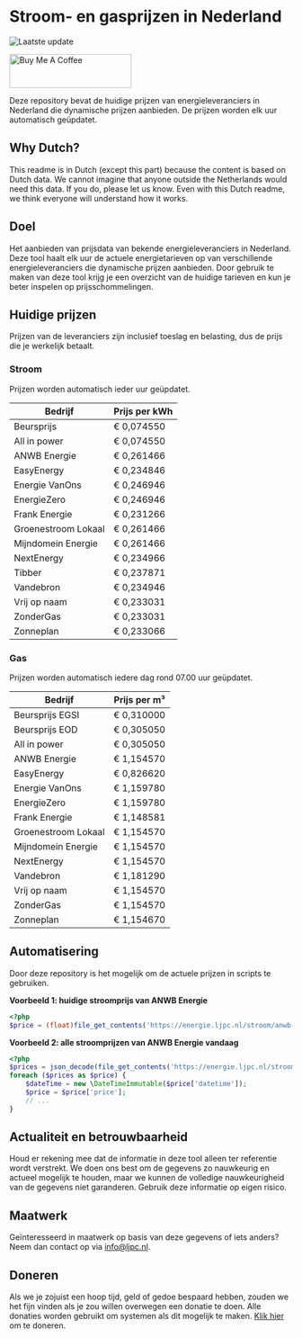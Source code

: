 # Stroom- en gasprijzen in Nederland

![Laatste update](https://img.shields.io/badge/laatste%20update-2025--09--07%2004%3A00%20CET-brightgreen)

<a href="https://www.buymeacoffee.com/Lars-" target="_blank"><img src="https://cdn.buymeacoffee.com/buttons/v2/default-orange.png" alt="Buy Me A Coffee" height="60" style="height: 60px !important;width: 217px !important;" ></a>

Deze repository bevat de huidige prijzen van energieleveranciers in Nederland die dynamische prijzen aanbieden. De prijzen worden elk uur automatisch geüpdatet.

## Why Dutch?

This readme is in Dutch (except this part) because the content is based on Dutch data. We cannot imagine that anyone outside the Netherlands would need this data. If you do, please let us know. Even with this Dutch readme, we think
everyone will understand how it works.

## Doel

Het aanbieden van prijsdata van bekende energieleveranciers in Nederland. Deze tool haalt elk uur de actuele energietarieven op van verschillende energieleveranciers die dynamische prijzen aanbieden. Door gebruik te maken van deze tool
krijg je een overzicht van de huidige tarieven en kun je beter inspelen op prijsschommelingen.

## Huidige prijzen

Prijzen van de leveranciers zijn inclusief toeslag en belasting, dus de prijs die je werkelijk betaalt.

### Stroom

Prijzen worden automatisch ieder uur geüpdatet.

 Bedrijf | Prijs per kWh 
---------|---------------
Beursprijs | € 0,074550
All in power | € 0,074550
ANWB Energie | € 0,261466
EasyEnergy | € 0,234846
Energie VanOns | € 0,246946
EnergieZero | € 0,246946
Frank Energie | € 0,231266
Groenestroom Lokaal | € 0,261466
Mijndomein Energie | € 0,261466
NextEnergy | € 0,234966
Tibber | € 0,237871
Vandebron | € 0,234946
Vrij op naam | € 0,233031
ZonderGas | € 0,233031
Zonneplan | € 0,233066


### Gas

Prijzen worden automatisch iedere dag rond 07.00 uur geüpdatet.

 Bedrijf | Prijs per m³ 
---------|--------------
Beursprijs EGSI | € 0,310000
Beursprijs EOD | € 0,305050
All in power | € 0,305050
ANWB Energie | € 1,154570
EasyEnergy | € 0,826620
Energie VanOns | € 1,159780
EnergieZero | € 1,159780
Frank Energie | € 1,148581
Groenestroom Lokaal | € 1,154570
Mijndomein Energie | € 1,154570
NextEnergy | € 1,154570
Vandebron | € 1,181290
Vrij op naam | € 1,154570
ZonderGas | € 1,154570
Zonneplan | € 1,154670


## Automatisering

Door deze repository is het mogelijk om de actuele prijzen in scripts te gebruiken.

**Voorbeeld 1: huidige stroomprijs van ANWB Energie**

```php
<?php
$price = (float)file_get_contents('https://energie.ljpc.nl/stroom/anwb-energie-nu.txt');

```

**Voorbeeld 2: alle stroomprijzen van ANWB Energie vandaag**

```php
<?php
$prices = json_decode(file_get_contents('https://energie.ljpc.nl/stroom/all-in-power-vandaag.json'),true);
foreach ($prices as $price) {
    $dateTime = new \DateTimeImmutable($price['datetime']);
    $price = $price['price'];
    // ...
}
```

## Actualiteit en betrouwbaarheid

Houd er rekening mee dat de informatie in deze tool alleen ter referentie wordt verstrekt. We doen ons best om de gegevens zo nauwkeurig en actueel mogelijk te houden, maar we kunnen de volledige nauwkeurigheid van de gegevens niet
garanderen. Gebruik deze informatie op eigen risico.

## Maatwerk

Geïnteresseerd in maatwerk op basis van deze gegevens of iets anders? Neem dan contact op
via [info@ljpc.nl](mailto:info@ljpc.nl?subject=Energie%20prijzen).

## Doneren

Als we je zojuist een hoop tijd, geld of gedoe bespaard hebben, zouden we het fijn vinden als je zou willen overwegen een
donatie te doen. Alle donaties worden gebruikt om systemen als dit mogelijk te
maken. [Klik hier](https://www.buymeacoffee.com/Lars-) om te doneren.
